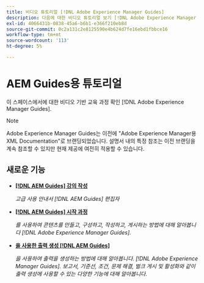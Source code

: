 ```yaml
---
title: 비디오 튜토리얼 [!DNL Adobe Experience Manager Guides]
description: 다음에 대한 비디오 튜토리얼 보기 [!DNL Adobe Experience Manager Guides], AEM XML 추가 기능, AEM XML 플러그인, AEM DoX 및 AEM Dox.
exl-id: 4066431b-0838-45a6-b6b1-e366f210eb8d
source-git-commit: 0c2a131c2e8125590e4b624d7fe16ebd1fbbce16
workflow-type: tm+mt
source-wordcount: '113'
ht-degree: 5%

---
```


# AEM Guides용 튜토리얼

이 스페이스에서에 대한 비디오 기반 교육 과정 확인 [!DNL Adobe Experience Manager Guides].

>[!NOTE]
> 
> Adobe Experience Manager Guides는 이전에 &quot;Adobe Experience Manager용 XML Documentation&quot;로 브랜딩되었습니다. 설명서 내의 특정 참조는 이전 브랜딩을 계속 참조할 수 있지만 현재 제공에 여전히 적용할 수 있습니다.

## 새로운 기능

* **[[!DNL AEM Guides] 강의 작성](course-3/overview.md)**

  *고급 사용 안내서 [!DNL AEM Guides] 편집자*

* **[[!DNL AEM Guides] 시작 과정](course-1/overview.md)**

  *를 사용하여 콘텐츠를 만들고, 구성하고, 작성하고, 게시하는 방법에 대해 알아봅니다 [!DNL Adobe Experience Manager Guides].*

* **[을 사용한 출력 생성 [!DNL AEM Guides]](course-2/overview.md)**

  *을 사용하여 출력을 생성하는 방법에 대해 알아봅니다. [!DNL Adobe Experience Manager Guides]. 보고서, 기준선, 조건, 문제 해결, 벌크 게시 및 활성화와 같이 출력 생성에 사용할 수 있는 다양한 기능에 대해 알아봅니다.*
